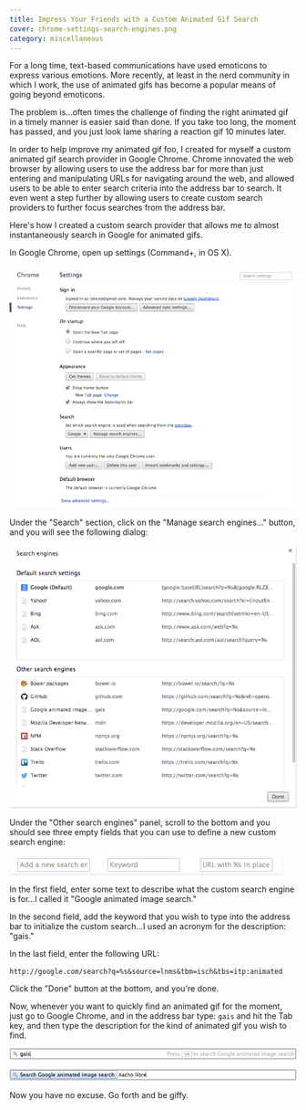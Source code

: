```yaml
---
title: Impress Your Friends with a Custom Animated Gif Search
cover: chrome-settings-search-engines.png
category: miscellaneous
---
```


For a long time, text-based communications have used emoticons to express various emotions. More recently, at least in the nerd community in which I work, the use of animated gifs has become a popular means of going beyond emoticons.

The problem is...often times the challenge of finding the right animated gif in a timely manner is easier said than done. If you take too long, the moment has passed, and you just look lame sharing a reaction gif 10 minutes later.

In order to help improve my animated gif foo, I created for myself a custom animated gif search provider in Google Chrome. Chrome innovated the web browser by allowing users to use the address bar for more than just entering and manipulating URLs for navigating around the web, and allowed users to be able to enter search criteria into the address bar to search. It even went a step further by allowing users to create custom search providers to further focus searches from the address bar.

Here's how I created a custom search provider that allows me to almost instantaneously search in Google for animated gifs.

In Google Chrome, open up settings (Command+, in OS X).

![Google Chrome settings screen](google-chrome-settings.png)

Under the "Search" section, click on the "Manage search engines..." button, and you will see the following dialog:

![Google Chrome search engines dialog](chrome-settings-search-engines.png)

Under the "Other search engines" panel, scroll to the bottom and you should see three empty fields that you can use to define a new custom search engine:

![Google Chrome add new search engine](google-chrome-add-new-search-engine.png)

In the first field, enter some text to describe what the custom search engine is for...I called it "Google animated image search."

In the second field, add the keyword that you wish to type into the address bar to initialize the custom search...I used an acronym for the description: "gais."

In the last field, enter the following URL:

```
http://google.com/search?q=%s&source=lnms&tbm=isch&tbs=itp:animated
```

Click the "Done" button at the bottom, and you're done.

Now, whenever you want to quickly find an animated gif for the moment, just go to Google Chrome, and in the address bar type: `gais` and hit the Tab key, and then type the description for the kind of animated gif you wish to find.

![Initiating a custom search](google-chrome-initiating-custom-search.png)

![Executing a google animated image search](google-chrome-custom-animated-gif-search.png)

Now you have no excuse. Go forth and be giffy.
